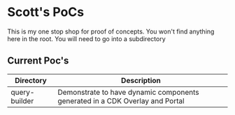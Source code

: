 # Scott's PoCs

This is my one stop shop for proof of concepts.  You won't find anything here in the root.   You will need to go into a subdirectory

## Current Poc's

| Directory      | Description |
| ----------- | ----------- |
| query-builder      | Demonstrate to have dynamic components generated in a CDK Overlay and Portal |
